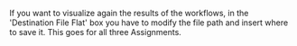 If you want to visualize again the results of the workflows, in the 'Destination File Flat' box 
you have to modify the file path and insert where to save it.
This goes for all three Assignments.